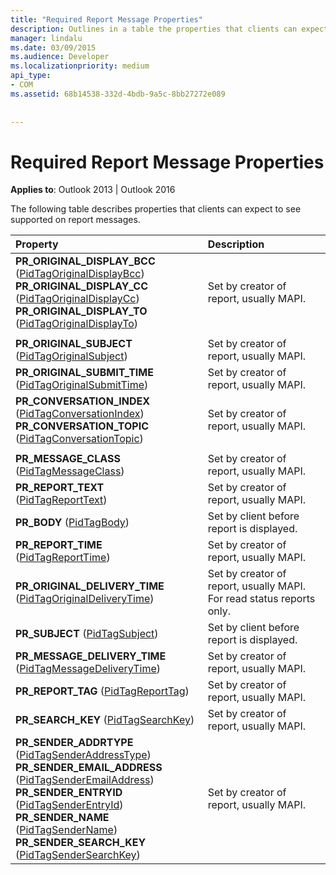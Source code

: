 ```yaml
---
title: "Required Report Message Properties"
description: Outlines in a table the properties that clients can expect to see supported on report messages in Outlook 2013 and Outlook 2016.
manager: lindalu
ms.date: 03/09/2015
ms.audience: Developer
ms.localizationpriority: medium
api_type:
- COM
ms.assetid: 68b14538-332d-4bdb-9a5c-8bb27272e089
 
 
---
```


# Required Report Message Properties

  
  
**Applies to**: Outlook 2013 | Outlook 2016 
  
The following table describes properties that clients can expect to see supported on report messages.
  
|**Property**|**Description**|
|:-----|:-----|
|**PR_ORIGINAL_DISPLAY_BCC** ([PidTagOriginalDisplayBcc](pidtagoriginaldisplaybcc-canonical-property.md))  <br/> **PR_ORIGINAL_DISPLAY_CC** ([PidTagOriginalDisplayCc](pidtagoriginaldisplaycc-canonical-property.md))  <br/> **PR_ORIGINAL_DISPLAY_TO** ([PidTagOriginalDisplayTo](pidtagoriginaldisplayto-canonical-property.md))  <br/> |Set by creator of report, usually MAPI. |
|||
|**PR_ORIGINAL_SUBJECT** ([PidTagOriginalSubject](pidtagoriginalsubject-canonical-property.md))  <br/> |Set by creator of report, usually MAPI. |
|**PR_ORIGINAL_SUBMIT_TIME** ([PidTagOriginalSubmitTime](pidtagoriginalsubmittime-canonical-property.md))  <br/> |Set by creator of report, usually MAPI. |
|**PR_CONVERSATION_INDEX** ([PidTagConversationIndex](pidtagconversationindex-canonical-property.md))  <br/> **PR_CONVERSATION_TOPIC** ([PidTagConversationTopic](pidtagconversationtopic-canonical-property.md))  <br/> |Set by creator of report, usually MAPI. |
|||
|**PR_MESSAGE_CLASS** ([PidTagMessageClass](pidtagmessageclass-canonical-property.md))  <br/> |Set by creator of report, usually MAPI. |
|**PR_REPORT_TEXT** ([PidTagReportText](pidtagreporttext-canonical-property.md))  <br/> |Set by creator of report, usually MAPI. |
|**PR_BODY** ([PidTagBody](pidtagbody-canonical-property.md))  <br/> |Set by client before report is displayed. |
|**PR_REPORT_TIME** ([PidTagReportTime](pidtagreporttime-canonical-property.md))  <br/> |Set by creator of report, usually MAPI. |
|**PR_ORIGINAL_DELIVERY_TIME** ([PidTagOriginalDeliveryTime](pidtagoriginaldeliverytime-canonical-property.md))  <br/> |Set by creator of report, usually MAPI. For read status reports only. |
|**PR_SUBJECT** ([PidTagSubject](pidtagsubject-canonical-property.md))  <br/> |Set by client before report is displayed. |
|**PR_MESSAGE_DELIVERY_TIME** ([PidTagMessageDeliveryTime](pidtagmessagedeliverytime-canonical-property.md))  <br/> |Set by creator of report, usually MAPI. |
|**PR_REPORT_TAG** ([PidTagReportTag](pidtagreporttag-canonical-property.md))  <br/> |Set by creator of report, usually MAPI. |
|**PR_SEARCH_KEY** ([PidTagSearchKey](pidtagsearchkey-canonical-property.md))  <br/> |Set by creator of report, usually MAPI. |
|**PR_SENDER_ADDRTYPE** ([PidTagSenderAddressType](pidtagsenderaddresstype-canonical-property.md))  <br/> **PR_SENDER_EMAIL_ADDRESS** ([PidTagSenderEmailAddress](pidtagsenderemailaddress-canonical-property.md))  <br/> **PR_SENDER_ENTRYID** ([PidTagSenderEntryId](pidtagsenderentryid-canonical-property.md))  <br/> **PR_SENDER_NAME** ([PidTagSenderName](pidtagsendername-canonical-property.md))  <br/> **PR_SENDER_SEARCH_KEY** ([PidTagSenderSearchKey](pidtagsendersearchkey-canonical-property.md))  <br/> |Set by creator of report, usually MAPI. |
   

